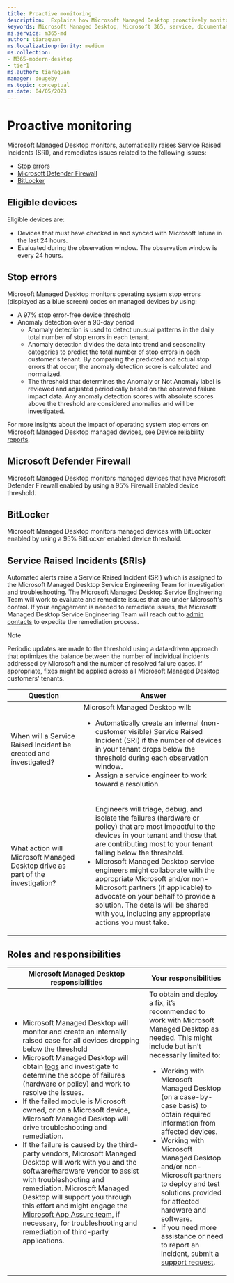 ```yaml
---
title: Proactive monitoring
description:  Explains how Microsoft Managed Desktop proactively monitors devices for potential issues
keywords: Microsoft Managed Desktop, Microsoft 365, service, documentation
ms.service: m365-md
author: tiaraquan
ms.localizationpriority: medium
ms.collection: 
- M365-modern-desktop
- tier1
ms.author: tiaraquan
manager: dougeby
ms.topic: conceptual
ms.date: 04/05/2023
---
```


# Proactive monitoring

Microsoft Managed Desktop monitors, automatically raises Service Raised Incidents (SRI), and remediates issues related to the following issues:

- [Stop errors](#stop-errors)
- [Microsoft Defender Firewall](#microsoft-defender-firewall)
- [BitLocker](#bitlocker)

## Eligible devices

Eligible devices are:

- Devices that must have checked in and synced with Microsoft Intune in the last 24 hours.  
- Evaluated during the observation window. The observation window is every 24 hours.  

## Stop errors

Microsoft Managed Desktop monitors operating system stop errors (displayed as a blue screen) codes on managed devices by using:

- A 97% stop error-free device threshold
- Anomaly detection over a 90-day period
    - Anomaly detection is used to detect unusual patterns in the daily total number of stop errors in each tenant.
    - Anomaly detection divides the data into trend and seasonality categories to predict the total number of stop errors in each customer's tenant. By comparing the predicted and actual stop errors that occur, the anomaly detection score is calculated and normalized.
    - The threshold that determines the Anomaly or Not Anomaly label is reviewed and adjusted periodically based on the observed failure impact data. Any anomaly detection scores with absolute scores above the threshold are considered anomalies and will be investigated.

For more insights about the impact of operating system stop errors on Microsoft Managed Desktop managed devices, see [Device reliability reports](../operate/reports.md#device-health-reports).

## Microsoft Defender Firewall

Microsoft Managed Desktop monitors managed devices that have Microsoft Defender Firewall enabled by using a 95% Firewall Enabled device threshold.

## BitLocker

Microsoft Managed Desktop monitors managed devices with BitLocker enabled by using a 95% BitLocker enabled device threshold.

## Service Raised Incidents (SRIs)

Automated alerts raise a Service Raised Incident (SRI) which is assigned to the Microsoft Managed Desktop Service Engineering Team for investigation and troubleshooting. The Microsoft Managed Desktop Service Engineering Team will work to evaluate and remediate issues that are under Microsoft's control. If your engagement is needed to remediate issues, the Microsoft Managed Desktop Service Engineering Team will reach out to [admin contacts](../prepare/add-admin-contacts.md) to expedite the remediation process.

> [!NOTE]
> Periodic updates are made to the threshold using a data-driven approach that optimizes the balance between the number of individual incidents addressed by Microsoft and the number of resolved failure cases. If appropriate, fixes might be applied across all Microsoft Managed Desktop customers' tenants.

| Question | Answer |
| ----- | ----- |
| When will a Service Raised Incident be created and investigated? | Microsoft Managed Desktop will:<ul><li>Automatically create an internal (non-customer visible) Service Raised Incident (SRI) if the number of devices in your tenant drops below the threshold during each observation window.</li><li>Assign a service engineer to work toward a resolution.</li></ul> |
| What action will Microsoft Managed Desktop drive as part of the investigation? | <ul><lil>Engineers will triage, debug, and isolate the failures (hardware or policy) that are most impactful to the devices in your tenant and those that are contributing most to your tenant falling below the threshold.</li><li>Microsoft Managed Desktop service engineers might collaborate with the appropriate Microsoft and/or non-Microsoft partners (if applicable) to advocate on your behalf to provide a solution. The details will be shared with you, including any appropriate actions you must take.</li></ul> |

## Roles and responsibilities

| Microsoft Managed Desktop responsibilities | Your responsibilities |
| ----- | ----- |
| <ul><li>Microsoft Managed Desktop will monitor and create an internally raised case for all devices dropping below the threshold</li><li>Microsoft Managed Desktop will obtain [logs](../references/diagnostic-logs.md) and investigate to determine the scope of failures (hardware or policy) and work to resolve the issues.</li><li>If the failed module is Microsoft owned, or on a Microsoft device, Microsoft Managed Desktop will drive troubleshooting and remediation.</li><li>If the failure is caused by the third-party vendors, Microsoft Managed Desktop will work with you and the software/hardware vendor to assist with troubleshooting and remediation. Microsoft Managed Desktop will support you through this effort and might engage the [Microsoft App Assure team](/windows/compatibility/app-assure), if necessary, for troubleshooting and remediation of third-party applications.</li></ul> | To obtain and deploy a fix, it’s recommended to work with Microsoft Managed Desktop as needed. This might include but isn’t necessarily limited to:<br><ul><li>Working with Microsoft Managed Desktop (on a case-by-case basis) to obtain required information from affected devices.</li><li>Working with Microsoft Managed Desktop and/or non-Microsoft partners to deploy and test solutions provided for affected hardware and software.</li><li>If you need more assistance or need to report an incident, [submit a support request](../operate/support-request.md).</li></ul> |

